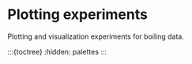 # Plotting experiments

Plotting and visualization experiments for boiling data.

:::{toctree}
:hidden:
palettes
:::
